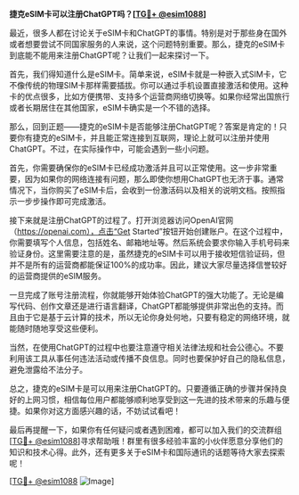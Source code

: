 **捷克eSIM卡可以注册ChatGPT吗？[[TG💪+ @esim1088](https://t.me/s/esim1088)]**

最近，很多人都在讨论关于eSIM卡和ChatGPT的事情。特别是对于那些身在国外或者想要尝试不同国家服务的人来说，这个问题特别重要。那么，捷克的eSIM卡到底能不能用来注册ChatGPT呢？让我们一起来探讨一下。

首先，我们得知道什么是eSIM卡。简单来说，eSIM卡就是一种嵌入式SIM卡，它不像传统的物理SIM卡那样需要插拔。你可以通过手机设置直接激活和使用。这种卡的优点很多，比如方便携带、支持多个运营商网络切换等。如果你经常出国旅行或者长期居住在其他国家，eSIM卡确实是一个不错的选择。

那么，回到正题——捷克的eSIM卡是否能够注册ChatGPT呢？答案是肯定的！只要你有捷克的eSIM卡，并且能正常连接到互联网，理论上就可以注册并使用ChatGPT。不过，在实际操作中，可能会遇到一些小问题。

首先，你需要确保你的eSIM卡已经成功激活并且可以正常使用。这一步非常重要，因为如果你的网络连接有问题，那么即使你想用ChatGPT也无济于事。通常情况下，当你购买了eSIM卡后，会收到一份激活码以及相关的说明文档。按照指示一步步操作即可完成激活。

接下来就是注册ChatGPT的过程了。打开浏览器访问OpenAI官网（https://openai.com），点击“Get Started”按钮开始创建账户。在这个过程中，你需要填写个人信息，包括姓名、邮箱地址等。然后系统会要求你输入手机号码来验证身份。这里需要注意的是，虽然捷克的eSIM卡可以用于接收短信验证码，但并不是所有的运营商都能保证100%的成功率。因此，建议大家尽量选择信誉较好的运营商提供的eSIM服务。

一旦完成了账号注册流程，你就能够开始体验ChatGPT的强大功能了。无论是编写代码、创作文章还是进行语言翻译，ChatGPT都能够提供非常出色的支持。而且由于它是基于云计算的技术，所以无论你身处何地，只要有稳定的网络环境，就能随时随地享受这些便利。

当然，在使用ChatGPT的过程中也要注意遵守相关法律法规和社会公德心。不要利用该工具从事任何违法活动或传播不良信息。同时也要保护好自己的隐私信息，避免泄露给不法分子。

总之，捷克的eSIM卡是可以用来注册ChatGPT的。只要遵循正确的步骤并保持良好的上网习惯，相信每位用户都能够顺利地享受到这一先进的技术带来的乐趣与便捷。如果你对这方面感兴趣的话，不妨试试看吧！

最后再提醒一下，如果你有任何疑问或者遇到困难，都可以加入我们的交流群组[[TG💪+ @esim1088](https://t.me/s/esim1088)]寻求帮助哦！群里有很多经验丰富的小伙伴愿意分享他们的知识和技术心得。此外，还有更多关于eSIM卡和国际通讯的话题等待大家去探索呢！

[[TG💪+ @esim1088](https://t.me/s/esim1088) ![Image](https://i.postimg.cc/4NQfJmqS/Snipaste-2025-05-13-00-14-12.png)]